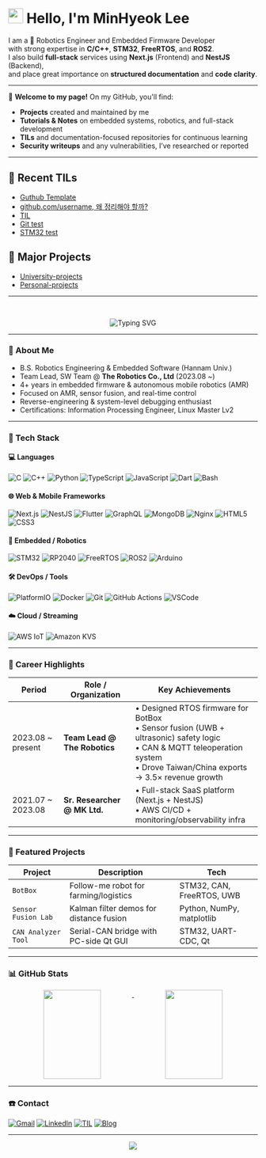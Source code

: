 # <img src="https://media.giphy.com/media/hvRJCLFzcasrR4ia7z/giphy.gif" width="30px"> Hello, I'm MinHyeok Lee

I am a 🤖 Robotics Engineer and Embedded Firmware Developer  
with strong expertise in **C/C++**, **STM32**, **FreeRTOS**, and **ROS2**.  
I also build **full-stack** services using **Next.js** (Frontend) and **NestJS** (Backend),  
and place great importance on **structured documentation** and **code clarity**.

---

📌 **Welcome to my page!** On my GitHub, you'll find:

- **Projects** created and maintained by me
- **Tutorials & Notes** on embedded systems, robotics, and full-stack development
- **TILs** and documentation-focused repositories for continuous learning
- **Security writeups** and any vulnerabilities, I’ve researched or reported

---

## 📖 Recent TILs

<!-- TIL-START -->
- [Guthub Template](https://github.com/MinHyeok-lee1/TIL/blob/main/2025/07/03-Template.md)
- [github.com/username, 왜 정리해야 할까?](https://github.com/MinHyeok-lee1/TIL/blob/main/2025/07/02-UsernameRepository.md)
- [TIL](https://github.com/MinHyeok-lee1/TIL/blob/main/2025/07/01-TIL.md)
- [Git test](https://github.com/MinHyeok-lee1/TIL/blob/main/2025/06/26-git-test.md)
- [STM32 test](https://github.com/MinHyeok-lee1/TIL/blob/main/2025/06/25-stm32-test.md)
<!-- TIL-END -->

## 🚀 Major Projects

<!-- PROJ-START -->
- [University-projects](https://github.com/MinHyeok-lee1/University-projects)
- [Personal-projects](https://github.com/MinHyeok-lee1/Personal-projects)
<!-- PROJ-END -->

---

<br />

<p align="center">
  <img src="https://readme-typing-svg.vercel.app?font=Fira+Code&duration=3000&pause=1000&center=true&vCenter=true&width=435&lines=Embedded+Systems+%7C+STM32;Control+Algorithm+Design;Robot+Firmware+Developer+💻" alt="Typing SVG" />
</p>

---

### 🧩 About Me

- B.S. Robotics Engineering & Embedded Software (Hannam Univ.)
- Team Lead, SW Team @ **The Robotics Co., Ltd** (2023.08 ~)
- 4+ years in embedded firmware & autonomous mobile robotics (AMR)
- Focused on AMR, sensor fusion, and real-time control
- Reverse-engineering & system-level debugging enthusiast
- Certifications: Information Processing Engineer, Linux Master Lv2

---

### 🔧 Tech Stack

#### 💻 Languages

![C](https://img.shields.io/badge/-C-00599C?style=flat&logo=c)
![C++](https://img.shields.io/badge/-C++-00599C?style=flat&logo=c%2B%2B)
![Python](https://img.shields.io/badge/-Python-3776AB?style=flat&logo=python)
![TypeScript](https://img.shields.io/badge/-TypeScript-3178C6?style=flat&logo=typescript)
![JavaScript](https://img.shields.io/badge/-JavaScript-F7DF1E?style=flat&logo=javascript)
![Dart](https://img.shields.io/badge/-Dart-0175C2?style=flat&logo=dart)
![Bash](https://img.shields.io/badge/-Bash-4EAA25?style=flat&logo=gnu-bash)

#### 🌐 Web & Mobile Frameworks

![Next.js](https://img.shields.io/badge/-Next.js-000000?style=flat&logo=nextdotjs)
![NestJS](https://img.shields.io/badge/-NestJS-E0234E?style=flat&logo=nestjs)
![Flutter](https://img.shields.io/badge/-Flutter-02569B?style=flat&logo=flutter)
![GraphQL](https://img.shields.io/badge/-GraphQL-E10098?style=flat&logo=graphql)
![MongoDB](https://img.shields.io/badge/-MongoDB-47A248?style=flat&logo=mongodb)
![Nginx](https://img.shields.io/badge/-Nginx-009639?style=flat&logo=nginx)
![HTML5](https://img.shields.io/badge/-HTML5-E34F26?style=flat&logo=html5)
![CSS3](https://img.shields.io/badge/-CSS3-1572B6?style=flat&logo=css3)

#### 🔌 Embedded / Robotics

![STM32](https://img.shields.io/badge/-STM32-03234B?style=flat&logo=stmicroelectronics)
![RP2040](https://img.shields.io/badge/-RP2040-cc0033?style=flat)
![FreeRTOS](https://img.shields.io/badge/-FreeRTOS-505050?style=flat&logo=freertos)
![ROS2](https://img.shields.io/badge/-ROS2-22314E?style=flat&logo=ros)
![Arduino](https://img.shields.io/badge/-Arduino-009639?style=flat)

#### 🛠️ DevOps / Tools

![PlatformIO](https://img.shields.io/badge/-PlatformIO-ff6600?style=flat&logo=platformio)
![Docker](https://img.shields.io/badge/-Docker-2496ED?style=flat&logo=docker)
![Git](https://img.shields.io/badge/-Git-F05032?style=flat&logo=git)
![GitHub Actions](https://img.shields.io/badge/-GitHub_Actions-2088FF?style=flat&logo=githubactions)
![VSCode](https://img.shields.io/badge/-VSCode-007ACC?style=flat&logo=visual-studio-code)

#### ☁️ Cloud / Streaming

![AWS IoT](https://img.shields.io/badge/-AWS_IoT-FF9900?style=flat&logo=amazon-aws)
![Amazon KVS](https://img.shields.io/badge/-Kinesis_Video_Stream-FF9900?style=flat&logo=amazon-aws)

---

### 🚀 Career Highlights

| Period            | Role / Organization          | Key Achievements                                                                                                                                                                  |
| ----------------- | ---------------------------- | --------------------------------------------------------------------------------------------------------------------------------------------------------------------------------- |
| 2023.08 ~ present | **Team Lead @ The Robotics** | • Designed RTOS firmware for BotBox<br>• Sensor fusion (UWB + ultrasonic) safety logic<br>• CAN & MQTT teleoperation system<br>• Drove Taiwan/China exports → 3.5× revenue growth |
| 2021.07 ~ 2023.08 | **Sr. Researcher @ MK Ltd.** | • Full-stack SaaS platform (Next.js + NestJS)<br>• AWS CI/CD + monitoring/observability infra                                                                                     |

---

### 🧠 Featured Projects

| Project             | Description                             | Tech                      |
| ------------------- | --------------------------------------- | ------------------------- |
| `BotBox`            | Follow-me robot for farming/logistics   | STM32, CAN, FreeRTOS, UWB |
| `Sensor Fusion Lab` | Kalman filter demos for distance fusion | Python, NumPy, matplotlib |
| `CAN Analyzer Tool` | Serial-CAN bridge with PC-side Qt GUI   | STM32, UART-CDC, Qt       |

---

### 📊 GitHub Stats

<p align="center"> <a href="https://github.com/anuraghazra/github-readme-stats"> <img align="top" src="https://github-readme-stats-tau-nine-63.vercel.app/api?username=MinHyeok-lee1&rank_icon=github&theme=radical&count_private=true&hide_border=true&custom_title=GitHub%20Stats" width="48%" height="180px"/> </a> <a href="https://github.com/anuraghazra/github-readme-stats#top-languages-card"> <img align="top" src="https://github-readme-stats-tau-nine-63.vercel.app/api/top-langs/?username=MinHyeok-lee1&layout=compact&theme=radical&hide_border=true&langs_count=8&custom_title=Most%20Used%20Languages&hide=jupyter%20notebook" width="48%" height="180px"/> </a> </p>

---

### ☎️ Contact

[![Gmail](https://img.shields.io/badge/-minhyeok.lee1@gmail.com-D14836?style=flat&logo=gmail&logoColor=white)](mailto:minhyeok.lee1@gmail.com)
[![LinkedIn](https://img.shields.io/badge/-LinkedIn-0077B5?style=flat&logo=linkedin&logoColor=white)](https://www.linkedin.com/in/minhyeok-lee-891311370/)
[![TIL](https://img.shields.io/badge/-TIL-black?style=flat&logo=github)](https://github.com/MinHyeok-lee1/TIL)
[![Blog](https://img.shields.io/badge/-Blog-tomato?style=flat&logo=blog)](https://kfdd6630.tistory.com/)

---

<p align="center">
  <img src="https://capsule-render.vercel.app/api?type=waving&color=auto&height=120&section=footer"/>
</p>
